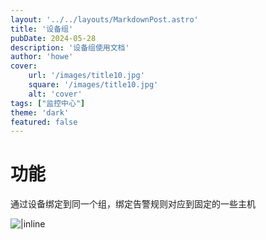 ```yaml
---
layout: '../../layouts/MarkdownPost.astro'
title: '设备组'
pubDate: 2024-05-28
description: '设备组使用文档'
author: 'howe'
cover:
    url: '/images/title10.jpg'
    square: '/images/title10.jpg'
    alt: 'cover'
tags: ["监控中心"] 
theme: 'dark'
featured: false
---
```


# 功能
通过设备绑定到同一个组，绑定告警规则对应到固定的一些主机

![|inline](/images/25.png)


